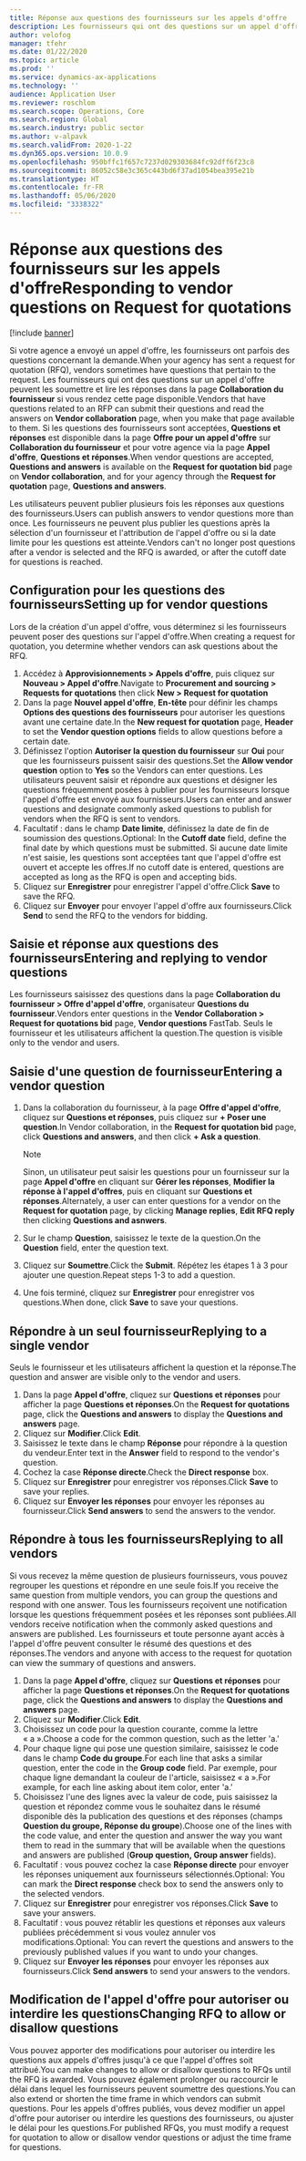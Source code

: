 ```yaml
---
title: Réponse aux questions des fournisseurs sur les appels d'offre
description: Les fournisseurs qui ont des questions sur un appel d'offre peuvent les soumettre et lire les réponses dans la page **Collaboration du fournisseur**.
author: velofog
manager: tfehr
ms.date: 01/22/2020
ms.topic: article
ms.prod: ''
ms.service: dynamics-ax-applications
ms.technology: ''
audience: Application User
ms.reviewer: roschlom
ms.search.scope: Operations, Core
ms.search.region: Global
ms.search.industry: public sector
ms.author: v-alpavk
ms.search.validFrom: 2020-1-22
ms.dyn365.ops.version: 10.0.9
ms.openlocfilehash: 950bffc1f657c7237d029303684fc92dff6f23c8
ms.sourcegitcommit: 86052c58e3c365c443bd6f37ad1054bea395e21b
ms.translationtype: HT
ms.contentlocale: fr-FR
ms.lasthandoff: 05/06/2020
ms.locfileid: "3338322"
---
```

# <a name="responding-to-vendor-questions-on-request-for-quotations"></a><span data-ttu-id="520cb-103">Réponse aux questions des fournisseurs sur les appels d'offre</span><span class="sxs-lookup"><span data-stu-id="520cb-103">Responding to vendor questions on Request for quotations</span></span>

[!include [banner](../includes/banner.md)]

<span data-ttu-id="520cb-104">Si votre agence a envoyé un appel d'offre, les fournisseurs ont parfois des questions concernant la demande.</span><span class="sxs-lookup"><span data-stu-id="520cb-104">When your agency has sent a request for quotation (RFQ), vendors sometimes have questions that pertain to the request.</span></span> <span data-ttu-id="520cb-105">Les fournisseurs qui ont des questions sur un appel d'offre peuvent les soumettre et lire les réponses dans la page **Collaboration du fournisseur** si vous rendez cette page disponible.</span><span class="sxs-lookup"><span data-stu-id="520cb-105">Vendors that have questions related to an RFP can submit their questions and read the answers on **Vendor collaboration** page, when you make that page available to them.</span></span> <span data-ttu-id="520cb-106">Si les questions des fournisseurs sont acceptées, **Questions et réponses** est disponible dans la page **Offre pour un appel d'offre** sur **Collaboration du fournisseur** et pour votre agence via la page **Appel d'offre**, **Questions et réponses**.</span><span class="sxs-lookup"><span data-stu-id="520cb-106">When vendor questions are accepted, **Questions and answers** is available on the **Request for quotation bid** page on **Vendor collaboration**, and for your agency through the **Request for quotation** page, **Questions and answers**.</span></span> 

<span data-ttu-id="520cb-107">Les utilisateurs peuvent publier plusieurs fois les réponses aux questions des fournisseurs.</span><span class="sxs-lookup"><span data-stu-id="520cb-107">Users can publish answers to vendor questions more than once.</span></span> <span data-ttu-id="520cb-108">Les fournisseurs ne peuvent plus publier les questions après la sélection d'un fournisseur et l'attribution de l'appel d'offre ou si la date limite pour les questions est atteinte.</span><span class="sxs-lookup"><span data-stu-id="520cb-108">Vendors can't no longer post questions after a vendor is selected and the RFQ is awarded, or after the cutoff date for questions is reached.</span></span>

## <a name="setting-up-for-vendor-questions"></a><span data-ttu-id="520cb-109">Configuration pour les questions des fournisseurs</span><span class="sxs-lookup"><span data-stu-id="520cb-109">Setting up for vendor questions</span></span>

<span data-ttu-id="520cb-110">Lors de la création d'un appel d'offre, vous déterminez si les fournisseurs peuvent poser des questions sur l'appel d'offre.</span><span class="sxs-lookup"><span data-stu-id="520cb-110">When creating a request for quotation, you determine whether vendors can ask questions about the RFQ.</span></span>

1. <span data-ttu-id="520cb-111">Accédez à **Approvisionnements > Appels d'offre**, puis cliquez sur **Nouveau > Appel d'offre**.</span><span class="sxs-lookup"><span data-stu-id="520cb-111">Navigate to **Procurement and sourcing > Requests for quotations** then click **New > Request for quotation**</span></span> 
1. <span data-ttu-id="520cb-112">Dans la page **Nouvel appel d'offre**, **En-tête** pour définir les champs **Options des questions des fournisseurs** pour autoriser les questions avant une certaine date.</span><span class="sxs-lookup"><span data-stu-id="520cb-112">In the **New request for quotation** page, **Header** to set the **Vendor question options** fields to allow questions before a certain date.</span></span>
1. <span data-ttu-id="520cb-113">Définissez l'option **Autoriser la question du fournisseur** sur **Oui** pour que les fournisseurs puissent saisir des questions.</span><span class="sxs-lookup"><span data-stu-id="520cb-113">Set the **Allow vendor question** option to **Yes** so the Vendors can enter questions.</span></span> <span data-ttu-id="520cb-114">Les utilisateurs peuvent saisir et répondre aux questions et désigner les questions fréquemment posées à publier pour les fournisseurs lorsque l'appel d'offre est envoyé aux fournisseurs.</span><span class="sxs-lookup"><span data-stu-id="520cb-114">Users can enter and answer questions and designate commonly asked questions to publish for vendors when the RFQ is sent to vendors.</span></span>
1. <span data-ttu-id="520cb-115">Facultatif : dans le champ **Date limite**, définissez la date de fin de soumission des questions.</span><span class="sxs-lookup"><span data-stu-id="520cb-115">Optional: In the **Cutoff date** field, define the final date by which questions must be submitted.</span></span> <span data-ttu-id="520cb-116">Si aucune date limite n'est saisie, les questions sont acceptées tant que l'appel d'offre est ouvert et accepte les offres.</span><span class="sxs-lookup"><span data-stu-id="520cb-116">If no cutoff date is entered, questions are accepted as long as the RFQ is open and accepting bids.</span></span>
1. <span data-ttu-id="520cb-117">Cliquez sur **Enregistrer** pour enregistrer l'appel d'offre.</span><span class="sxs-lookup"><span data-stu-id="520cb-117">Click **Save** to save the RFQ.</span></span>
1. <span data-ttu-id="520cb-118">Cliquez sur **Envoyer** pour envoyer l'appel d'offre aux fournisseurs.</span><span class="sxs-lookup"><span data-stu-id="520cb-118">Click **Send** to send the RFQ to the vendors for bidding.</span></span>

## <a name="entering-and-replying-to-vendor-questions"></a><span data-ttu-id="520cb-119">Saisie et réponse aux questions des fournisseurs</span><span class="sxs-lookup"><span data-stu-id="520cb-119">Entering and replying to vendor questions</span></span>

<span data-ttu-id="520cb-120">Les fournisseurs saisissez des questions dans la page **Collaboration du fournisseur > Offre d'appel d'offre**, organisateur **Questions du fournisseur**.</span><span class="sxs-lookup"><span data-stu-id="520cb-120">Vendors enter questions in the **Vendor Collaboration > Request for quotations bid** page, **Vendor questions** FastTab.</span></span> <span data-ttu-id="520cb-121">Seuls le fournisseur et les utilisateurs affichent la question.</span><span class="sxs-lookup"><span data-stu-id="520cb-121">The question is visible only to the vendor and users.</span></span>

## <a name="entering-a-vendor-question"></a><span data-ttu-id="520cb-122">Saisie d'une question de fournisseur</span><span class="sxs-lookup"><span data-stu-id="520cb-122">Entering a vendor question</span></span>

1. <span data-ttu-id="520cb-123">Dans la collaboration du fournisseur, à la page **Offre d'appel d'offre**, cliquez sur **Questions et réponses**, puis cliquez sur **+ Poser une question**.</span><span class="sxs-lookup"><span data-stu-id="520cb-123">In Vendor collaboration, in the **Request for quotation bid** page, click **Questions and answers**, and then click **+ Ask a question**.</span></span>

    > [!NOTE]
    > <span data-ttu-id="520cb-124">Sinon, un utilisateur peut saisir les questions pour un fournisseur sur la page **Appel d'offre** en cliquant sur **Gérer les réponses**, **Modifier la réponse à l'appel d'offres**, puis en cliquant sur **Questions et réponses**.</span><span class="sxs-lookup"><span data-stu-id="520cb-124">Alternately, a user can enter questions for a vendor on the **Request for quotation** page, by clicking **Manage replies**, **Edit RFQ reply** then clicking **Questions and asnwers**.</span></span>

2. <span data-ttu-id="520cb-125">Sur le champ **Question**, saisissez le texte de la question.</span><span class="sxs-lookup"><span data-stu-id="520cb-125">On the **Question** field, enter the question text.</span></span>
3. <span data-ttu-id="520cb-126">Cliquez sur **Soumettre**.</span><span class="sxs-lookup"><span data-stu-id="520cb-126">Click the **Submit**.</span></span> <span data-ttu-id="520cb-127">Répétez les étapes 1 à 3 pour ajouter une question.</span><span class="sxs-lookup"><span data-stu-id="520cb-127">Repeat steps 1-3 to add a question.</span></span>
4. <span data-ttu-id="520cb-128">Une fois terminé, cliquez sur **Enregistrer** pour enregistrer vos questions.</span><span class="sxs-lookup"><span data-stu-id="520cb-128">When done, click **Save** to save your questions.</span></span>

## <a name="replying-to-a-single-vendor"></a><span data-ttu-id="520cb-129">Répondre à un seul fournisseur</span><span class="sxs-lookup"><span data-stu-id="520cb-129">Replying to a single vendor</span></span>

<span data-ttu-id="520cb-130">Seuls le fournisseur et les utilisateurs affichent la question et la réponse.</span><span class="sxs-lookup"><span data-stu-id="520cb-130">The question and answer are visible only to the vendor and users.</span></span>

1. <span data-ttu-id="520cb-131">Dans la page **Appel d'offre**, cliquez sur **Questions et réponses** pour afficher la page **Questions et réponses**.</span><span class="sxs-lookup"><span data-stu-id="520cb-131">On the **Request for quotations** page, click the **Questions and answers** to display the **Questions and answers** page.</span></span>
1. <span data-ttu-id="520cb-132">Cliquez sur **Modifier**.</span><span class="sxs-lookup"><span data-stu-id="520cb-132">Click **Edit**.</span></span>
1. <span data-ttu-id="520cb-133">Saisissez le texte dans le champ **Réponse** pour répondre à la question du vendeur.</span><span class="sxs-lookup"><span data-stu-id="520cb-133">Enter text in the **Answer** field to respond to the vendor's question.</span></span>
1. <span data-ttu-id="520cb-134">Cochez la case **Réponse directe**.</span><span class="sxs-lookup"><span data-stu-id="520cb-134">Check the **Direct response** box.</span></span>
1. <span data-ttu-id="520cb-135">Cliquez sur **Enregistrer** pour enregistrer vos réponses.</span><span class="sxs-lookup"><span data-stu-id="520cb-135">Click **Save** to save your replies.</span></span>
1. <span data-ttu-id="520cb-136">Cliquez sur **Envoyer les réponses** pour envoyer les réponses au fournisseur.</span><span class="sxs-lookup"><span data-stu-id="520cb-136">Click **Send answers** to send the answers to the vendor.</span></span>

## <a name="replying-to-all-vendors"></a><span data-ttu-id="520cb-137">Répondre à tous les fournisseurs</span><span class="sxs-lookup"><span data-stu-id="520cb-137">Replying to all vendors</span></span>

<span data-ttu-id="520cb-138">Si vous recevez la même question de plusieurs fournisseurs, vous pouvez regrouper les questions et répondre en une seule fois.</span><span class="sxs-lookup"><span data-stu-id="520cb-138">If you receive the same question from multiple vendors, you can group the questions and respond with one answer.</span></span> <span data-ttu-id="520cb-139">Tous les fournisseurs reçoivent une notification lorsque les questions fréquemment posées et les réponses sont publiées.</span><span class="sxs-lookup"><span data-stu-id="520cb-139">All vendors receive notification when the commonly asked questions and answers are published.</span></span> <span data-ttu-id="520cb-140">Les fournisseurs et toute personne ayant accès à l'appel d'offre peuvent consulter le résumé des questions et des réponses.</span><span class="sxs-lookup"><span data-stu-id="520cb-140">The vendors and anyone with access to the request for quotation can view the summary of questions and answers.</span></span>

1. <span data-ttu-id="520cb-141">Dans la page **Appel d'offre**, cliquez sur **Questions et réponses** pour afficher la page **Questions et réponses**.</span><span class="sxs-lookup"><span data-stu-id="520cb-141">On the **Request for quotations** page, click the **Questions and answers** to display the **Questions and answers** page.</span></span>
2. <span data-ttu-id="520cb-142">Cliquez sur **Modifier**.</span><span class="sxs-lookup"><span data-stu-id="520cb-142">Click **Edit**.</span></span>
3. <span data-ttu-id="520cb-143">Choisissez un code pour la question courante, comme la lettre « a ».</span><span class="sxs-lookup"><span data-stu-id="520cb-143">Choose a code for the common question, such as the letter 'a.'</span></span>
4. <span data-ttu-id="520cb-144">Pour chaque ligne qui pose une question similaire, saisissez le code dans le champ **Code du groupe**.</span><span class="sxs-lookup"><span data-stu-id="520cb-144">For each line that asks a similar question, enter the code in the **Group code** field.</span></span> <span data-ttu-id="520cb-145">Par exemple, pour chaque ligne demandant la couleur de l'article, saisissez « a ».</span><span class="sxs-lookup"><span data-stu-id="520cb-145">For example, for each line asking about item color, enter 'a.'</span></span>
5. <span data-ttu-id="520cb-146">Choisissez l'une des lignes avec la valeur de code, puis saisissez la question et répondez comme vous le souhaitez dans le résumé disponible dès la publication des questions et des réponses (champs **Question du groupe, Réponse du groupe**).</span><span class="sxs-lookup"><span data-stu-id="520cb-146">Choose one of the lines with the code value, and enter the question and answer the way you want them to read in the summary that will be available when the questions and answers are published (**Group question, Group answer** fields).</span></span>
6. <span data-ttu-id="520cb-147">Facultatif : vous pouvez cochez la case **Réponse directe** pour envoyer les réponses uniquement aux fournisseurs sélectionnés.</span><span class="sxs-lookup"><span data-stu-id="520cb-147">Optional: You can mark the **Direct response** check box to send the answers only to the selected vendors.</span></span>
7. <span data-ttu-id="520cb-148">Cliquez sur **Enregistrer** pour enregistrer vos réponses.</span><span class="sxs-lookup"><span data-stu-id="520cb-148">Click **Save** to save your answers.</span></span>
8. <span data-ttu-id="520cb-149">Facultatif : vous pouvez rétablir les questions et réponses aux valeurs publiées précédemment si vous voulez annuler vos modifications.</span><span class="sxs-lookup"><span data-stu-id="520cb-149">Optional: You can revert the questions and answers to the previously published values if you want to undo your changes.</span></span>
9. <span data-ttu-id="520cb-150">Cliquez sur **Envoyer les réponses** pour envoyer les réponses aux fournisseurs.</span><span class="sxs-lookup"><span data-stu-id="520cb-150">Click **Send answers** to send your answers to the vendors.</span></span>

## <a name="changing-rfq-to-allow-or-disallow-questions"></a><span data-ttu-id="520cb-151">Modification de l'appel d'offre pour autoriser ou interdire les questions</span><span class="sxs-lookup"><span data-stu-id="520cb-151">Changing RFQ to allow or disallow questions</span></span>

<span data-ttu-id="520cb-152">Vous pouvez apporter des modifications pour autoriser ou interdire les questions aux appels d'offres jusqu'à ce que l'appel d'offres soit attribué.</span><span class="sxs-lookup"><span data-stu-id="520cb-152">You can make changes to allow or disallow questions to RFQs until the RFQ is awarded.</span></span> <span data-ttu-id="520cb-153">Vous pouvez également prolonger ou raccourcir le délai dans lequel les fournisseurs peuvent soumettre des questions.</span><span class="sxs-lookup"><span data-stu-id="520cb-153">You can also extend or shorten the time frame in which vendors can submit questions.</span></span>
<span data-ttu-id="520cb-154">Pour les appels d'offres publiés, vous devez modifier un appel d'offre pour autoriser ou interdire les questions des fournisseurs, ou ajuster le délai pour les questions.</span><span class="sxs-lookup"><span data-stu-id="520cb-154">For published RFQs, you must modify a request for quotation  to allow or disallow vendor questions or adjust the time frame for questions.</span></span>

